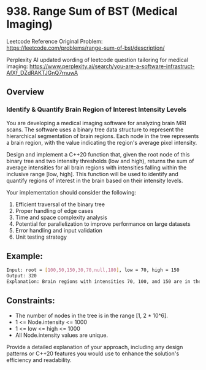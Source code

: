# 938. Range Sum of BST (Medical Imaging)

Leetcode Reference Original Problem: https://leetcode.com/problems/range-sum-of-bst/description/

Perplexity AI updated wording of leetcode question tailoring for medical imaging: https://www.perplexity.ai/search/you-are-a-software-infrastruct-AfXf_DZdRAKTJGnQ7rnuwA

## Overview

### Identify & Quantify Brain Region of Interest Intensity Levels

You are developing a medical imaging software for analyzing brain MRI scans. The software uses a binary tree data structure to represent the hierarchical segmentation of brain regions. Each node in the tree represents a brain region, with the value indicating the region's average pixel intensity.

Design and implement a C++20 function that, given the root node of this binary tree and two intensity thresholds (low and high), returns the sum of average intensities for all brain regions with intensities falling within the inclusive range [low, high]. This function will be used to identify and quantify regions of interest in the brain based on their intensity levels.

Your implementation should consider the following:

1. Efficient traversal of the binary tree
2. Proper handling of edge cases
3. Time and space complexity analysis
4. Potential for parallelization to improve performance on large datasets
5. Error handling and input validation
6. Unit testing strategy

## Example:

~~~bash
Input: root = [100,50,150,30,70,null,180], low = 70, high = 150
Output: 320
Explanation: Brain regions with intensities 70, 100, and 150 are in the range [70, 150]. 70 + 100 + 150 = 320.
~~~


## Constraints:

- The number of nodes in the tree is in the range [1, 2 * 10^6].
- 1 <= Node.intensity <= 1000
- 1 <= low <= high <= 1000
- All Node.intensity values are unique.

Provide a detailed explanation of your approach, including any design patterns or C++20 features you would use to enhance the solution's efficiency and readability.
